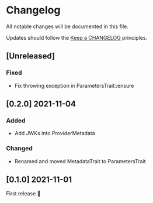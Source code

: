 # Changelog

All notable changes will be documented in this file.

Updates should follow the [Keep a CHANGELOG](http://keepachangelog.com/) principles.

## [Unreleased]
### Fixed
- Fix throwing exception in ParametersTrait::ensure

## [0.2.0] 2021-11-04
### Added
- Add JWKs into ProviderMetadata
### Changed
- Renamed and moved MetadataTrait to ParametersTrait

## [0.1.0] 2021-11-01
First release 🚀
